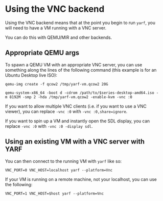 <!-- vale off -->

# Using the VNC backend

<!-- vale on -->

Using the VNC backend means that at the point you begin to run `yarf`, you will need to have a VM running with a VNC server.

You can do this with QEMU/MIR and other backends.

## Appropriate QEMU args

To spawn a QEMU VM with an appropriate VNC server, you can use something along the lines of the following command (this example is for an Ubuntu Desktop live ISO):

```
qemu-img create -f qcow2 /tmp/yarf-vm.qcow2 20G

qemu-system-x86_64 -boot d -cdrom /path/to/$series-desktop-amd64.iso -m 8192M -smp 2 -hda /tmp/yarf-vm.qcow2 -enable-kvm -vnc :0
```

If you want to allow multiple VNC clients (i.e. if you want to use a VNC viewer), you can replace `-vnc :0` with `-vnc :0,share=ignore`.

If you want to spin up a VM and instantly open the SDL display, you can replace `-vnc :0` with `-vnc :0 -display sdl`.

<!-- vale off -->

## Using an existing VM with a VNC server with YARF

<!-- vale on -->

You can then connect to the running VM with `yarf` like so:

```
VNC_PORT=0 VNC_HOST=localhost yarf --platform=Vnc
```

If your VM is running on a remote machine, not your localhost, you can use the following:

```
VNC_PORT=1 VNC_HOST=$host yarf --platform=Vnc
```

